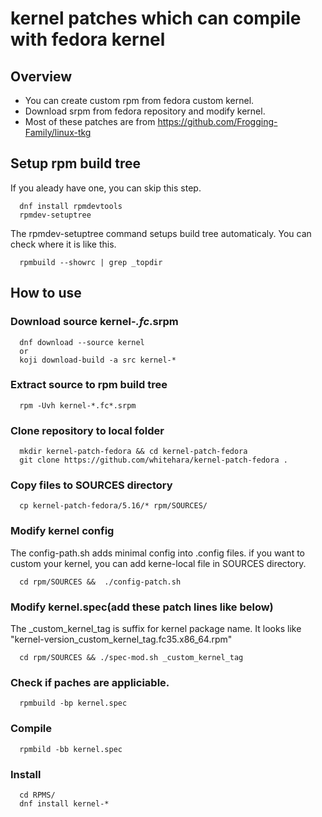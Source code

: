 # kernel patches which can compile with fedora kernel
## Overview
- You can create custom rpm from fedora custom kernel.
- Download srpm from fedora repository and modify kernel.
- Most of these patches are from https://github.com/Frogging-Family/linux-tkg
## Setup rpm build tree
If you aleady have one, you can skip this step.

      dnf install rpmdevtools
      rpmdev-setuptree
The rpmdev-setuptree command setups build tree automaticaly.
You can check where it is like this.

      rpmbuild --showrc | grep _topdir
## How to use
### Download source kernel-*.fc*.srpm

      dnf download --source kernel
      or
      koji download-build -a src kernel-*

### Extract source to rpm build tree

      rpm -Uvh kernel-*.fc*.srpm

### Clone repository to local folder

      mkdir kernel-patch-fedora && cd kernel-patch-fedora
      git clone https://github.com/whitehara/kernel-patch-fedora .

### Copy files to SOURCES directory

      cp kernel-patch-fedora/5.16/* rpm/SOURCES/

### Modify kernel config
The config-path.sh adds minimal config into .config files.
if you want to custom your kernel, you can add kerne-local file in SOURCES directory.

      cd rpm/SOURCES &&  ./config-patch.sh
### Modify kernel.spec(add these patch lines like below)
The _custom_kernel_tag is suffix for kernel package name. It looks like "kernel-version_custom_kernel_tag.fc35.x86_64.rpm"

      cd rpm/SOURCES && ./spec-mod.sh _custom_kernel_tag
### Check if paches are appliciable.

      rpmbuild -bp kernel.spec

### Compile

      rpmbild -bb kernel.spec
### Install
      cd RPMS/
      dnf install kernel-*
